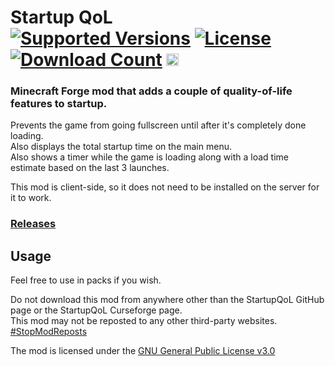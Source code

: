 <h1>Startup QoL<br>
  <a href="https://www.curseforge.com/minecraft/mc-mods/startup-qol"><img src="http://cf.way2muchnoise.eu/versions/%20For%20MC%20_startup-qol_all(555-0C8E8E-fff-010101).svg" alt="Supported Versions"></a>
  <a href="https://github.com/PieKing1215/StartupQoL/blob/master/LICENSE"><img src="https://img.shields.io/github/license/PieKing1215/StartupQoL?style=flat&color=0C8E8E" alt="License"></a>
  <a href="https://www.curseforge.com/minecraft/mc-mods/startup-qol"><img src="http://cf.way2muchnoise.eu/full_startup-qol_downloads(E04E14-555-fff-010101-1C1C1C).svg" alt="Download Count"></a>
  <a href="https://ko-fi.com/X8X34Y6MZ"><img src="https://ko-fi.com/img/githubbutton_sm.svg" alt="Donate on ko-fi" height="20"></a>
</h1>

### Minecraft Forge mod that adds a couple of quality-of-life features to startup. 

Prevents the game from going fullscreen until after it's completely done loading.<br>
Also displays the total startup time on the main menu.<br>
Also shows a timer while the game is loading along with a load time estimate based on the last 3 launches.

This mod is client-side, so it does not need to be installed on the server for it to work.

### [Releases](https://github.com/PieKing1215/StartupQoL/releases)

## Usage

Feel free to use in packs if you wish.

Do not download this mod from anywhere other than the StartupQoL GitHub page or the StartupQoL Curseforge page.<br>
This mod may not be reposted to any other third-party websites.<br>
[#StopModReposts](https://stopmodreposts.org)

The mod is licensed under the [GNU General Public License v3.0](LICENSE.md)
